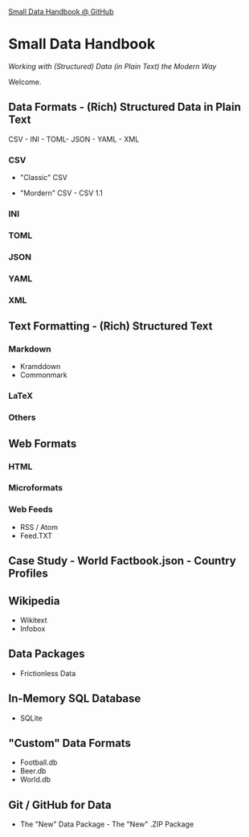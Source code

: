 
[Small Data Handbook @ GitHub](https://github.com/smalldatabook)

# Small Data Handbook

_Working with (Structured) Data (in Plain Text) the Modern Way_


Welcome.



## Data Formats - (Rich) Structured Data in Plain Text

CSV - INI - TOML- JSON - YAML - XML

### CSV

- "Classic" CSV 

- "Mordern" CSV - CSV 1.1


### INI

### TOML


### JSON
### YAML

### XML




## Text Formatting - (Rich) Structured Text 

### Markdown

- Kramddown
- Commonmark


### LaTeX

### Others




## Web Formats

### HTML

### Microformats

### Web Feeds

- RSS / Atom
- Feed.TXT
 


## Case Study - World Factbook.json - Country Profiles





## Wikipedia

- Wikitext
- Infobox



## Data Packages

- Frictionless Data



## In-Memory SQL Database

- SQLite



## "Custom" Data Formats

- Football.db
- Beer.db
- World.db




## Git / GitHub for Data

- The "New" Data Package - The "New" .ZIP Package
 

